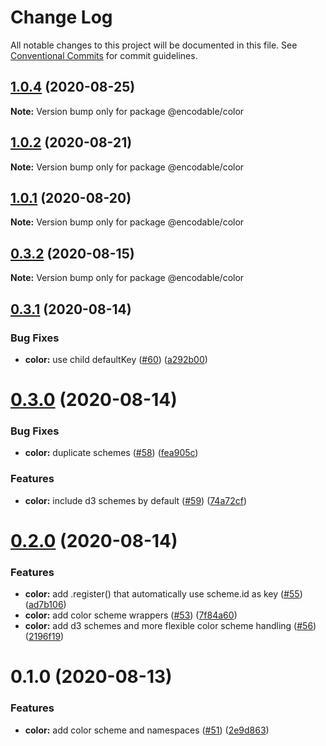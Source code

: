# Change Log

All notable changes to this project will be documented in this file.
See [Conventional Commits](https://conventionalcommits.org) for commit guidelines.

## [1.0.4](https://github.com/kristw/encodable/compare/@encodable/color@1.0.3...@encodable/color@1.0.4) (2020-08-25)

**Note:** Version bump only for package @encodable/color





## [1.0.2](https://github.com/kristw/encodable/compare/@encodable/color@1.0.1...@encodable/color@1.0.2) (2020-08-21)

**Note:** Version bump only for package @encodable/color





## [1.0.1](https://github.com/kristw/encodable/compare/@encodable/color@1.0.0...@encodable/color@1.0.1) (2020-08-20)

**Note:** Version bump only for package @encodable/color





## [0.3.2](https://github.com/kristw/encodable/compare/@encodable/color@0.3.1...@encodable/color@0.3.2) (2020-08-15)

**Note:** Version bump only for package @encodable/color





## [0.3.1](https://github.com/kristw/encodable/compare/@encodable/color@0.3.0...@encodable/color@0.3.1) (2020-08-14)


### Bug Fixes

* **color:** use child defaultKey ([#60](https://github.com/kristw/encodable/issues/60)) ([a292b00](https://github.com/kristw/encodable/commit/a292b00879b2e04117379fc9db4daa362cb0fa7e))





# [0.3.0](https://github.com/kristw/encodable/compare/@encodable/color@0.2.0...@encodable/color@0.3.0) (2020-08-14)


### Bug Fixes

* **color:** duplicate schemes ([#58](https://github.com/kristw/encodable/issues/58)) ([fea905c](https://github.com/kristw/encodable/commit/fea905c7a0a996e2aaf7ca4232c5fd0670e38a5a))


### Features

* **color:** include d3 schemes by default ([#59](https://github.com/kristw/encodable/issues/59)) ([74a72cf](https://github.com/kristw/encodable/commit/74a72cf183007b8cfa433180198d3bc81b5bd4d4))





# [0.2.0](https://github.com/kristw/encodable/compare/@encodable/color@0.1.0...@encodable/color@0.2.0) (2020-08-14)


### Features

* **color:** add .register() that automatically use scheme.id as key ([#55](https://github.com/kristw/encodable/issues/55)) ([ad7b106](https://github.com/kristw/encodable/commit/ad7b106a077310ab295f536046b18e1e5dc811d2))
* **color:** add color scheme wrappers ([#53](https://github.com/kristw/encodable/issues/53)) ([7f84a60](https://github.com/kristw/encodable/commit/7f84a60d9ed25a7fb06a48f05b3dd58b97b14cf1))
* **color:** add d3 schemes and more flexible color scheme handling ([#56](https://github.com/kristw/encodable/issues/56)) ([2196f19](https://github.com/kristw/encodable/commit/2196f19fbe3f1cffd977049fbd3048bb9118c291))





# 0.1.0 (2020-08-13)


### Features

* **color:** add color scheme and namespaces ([#51](https://github.com/kristw/encodable/issues/51)) ([2e9d863](https://github.com/kristw/encodable/commit/2e9d86363032550f62c50a3e359cbe3be2f45e19))
